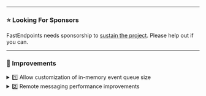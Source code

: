 ﻿
---

### ⭐ Looking For Sponsors
FastEndpoints needs sponsorship to [sustain the project](https://github.com/FastEndpoints/FastEndpoints/issues/449). Please help out if you can.

---

<!-- ### 📢 New -->

### 🚀 Improvements

<details><summary>1️⃣ Allow customization of in-memory event queue size</summary>

If you're are using the [default in-memory event storage providers](https://fast-endpoints.com/docs/remote-procedure-calls#event-bus-vs-event-queue), the size limit of their internal queues can now be specified like so:

```cs
InMemoryEventQueue.MaxLimit = 1000;
```
This limit is applied per queue. Each event type in the system has it's own independent queue. If there's 10 events in the system,
there will be 10X the number of events held in memory if they aren't being dequeued in a timely manner.

</details>

<details><summary>2️⃣ Remote messaging performance improvements</summary>

- Refactor logging to use code generated high performance logging.
- Reduce allocations for `void` commands by utilizing a static `EmptyObject` instance.

</details>

<!-- ### 🪲 Fixes -->

<!-- ### ⚠️ Minor Breaking Changes -->

<!-- <details><summary>1️⃣ some title</summary></details> -->
